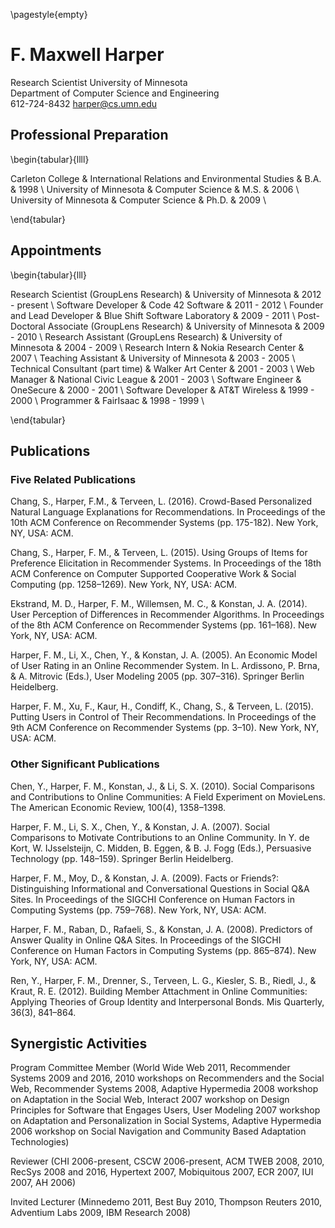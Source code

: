<!-- no headers or footers -->
\pagestyle{empty}

F. Maxwell Harper
=================

Research Scientist
University of Minnesota  
Department of Computer Science and Engineering  
612-724-8432
harper@cs.umn.edu


Professional Preparation
------------------------

\begin{tabular}{llll}

Carleton College & International Relations and Environmental Studies & B.A. & 1998 \\
University of Minnesota & Computer Science & M.S. & 2006 \\
University of Minnesota & Computer Science & Ph.D. & 2009 \\

\end{tabular}


Appointments
------------

\begin{tabular}{lll}

Research Scientist (GroupLens Research) & University of Minnesota & 2012 - present \\
Software Developer & Code 42 Software & 2011 - 2012 \\
Founder and Lead Developer & Blue Shift Software Laboratory & 2009 - 2011 \\
Post-Doctoral Associate (GroupLens Research) & University of Minnesota & 2009 - 2010 \\
Research Assistant (GroupLens Research) & University of Minnesota & 2004 - 2009 \\
Research Intern & Nokia Research Center & 2007 \\
Teaching Assistant & University of Minnesota & 2003 - 2005 \\
Technical Consultant (part time) & Walker Art Center & 2001 - 2003 \\
Web Manager & National Civic League & 2001 - 2003 \\
Software Engineer & OneSecure & 2000 - 2001 \\
Software Developer & AT\&T Wireless & 1999 - 2000 \\
Programmer & FairIsaac & 1998 - 1999 \\

\end{tabular}


Publications
------------

### Five Related Publications

Chang, S., Harper, F.M., & Terveen, L. (2016). Crowd-Based Personalized Natural Language Explanations for Recommendations. In Proceedings of the 10th ACM Conference on Recommender Systems (pp. 175-182). New York, NY, USA: ACM.

Chang, S., Harper, F. M., & Terveen, L. (2015). Using Groups of Items for Preference Elicitation in Recommender Systems. In Proceedings of the 18th ACM Conference on Computer Supported Cooperative Work & Social Computing (pp. 1258–1269). New York, NY, USA: ACM.

Ekstrand, M. D., Harper, F. M., Willemsen, M. C., & Konstan, J. A. (2014). User Perception of Differences in Recommender Algorithms. In Proceedings of the 8th ACM Conference on Recommender Systems (pp. 161–168). New York, NY, USA: ACM.

Harper, F. M., Li, X., Chen, Y., & Konstan, J. A. (2005). An Economic Model of User Rating in an Online Recommender System. In L. Ardissono, P. Brna, & A. Mitrovic (Eds.), User Modeling 2005 (pp. 307–316). Springer Berlin Heidelberg.

Harper, F. M., Xu, F., Kaur, H., Condiff, K., Chang, S., & Terveen, L. (2015). Putting Users in Control of Their Recommendations. In Proceedings of the 9th ACM Conference on Recommender Systems (pp. 3–10). New York, NY, USA: ACM.

### Other Significant Publications

Chen, Y., Harper, F. M., Konstan, J., & Li, S. X. (2010). Social Comparisons and Contributions to Online Communities: A Field Experiment on MovieLens. The American Economic Review, 100(4), 1358–1398.

Harper, F. M., Li, S. X., Chen, Y., & Konstan, J. A. (2007). Social Comparisons to Motivate Contributions to an Online Community. In Y. de Kort, W. IJsselsteijn, C. Midden, B. Eggen, & B. J. Fogg (Eds.), Persuasive Technology (pp. 148–159). Springer Berlin Heidelberg.

Harper, F. M., Moy, D., & Konstan, J. A. (2009). Facts or Friends?: Distinguishing Informational and Conversational Questions in Social Q&A Sites. In Proceedings of the SIGCHI Conference on Human Factors in Computing Systems (pp. 759–768). New York, NY, USA: ACM.

Harper, F. M., Raban, D., Rafaeli, S., & Konstan, J. A. (2008). Predictors of Answer Quality in Online Q&A Sites. In Proceedings of the SIGCHI Conference on Human Factors in Computing Systems (pp. 865–874). New York, NY, USA: ACM.

Ren, Y., Harper, F. M., Drenner, S., Terveen, L. G., Kiesler, S. B., Riedl, J., & Kraut, R. E. (2012). Building Member Attachment in Online Communities: Applying Theories of Group Identity and Interpersonal Bonds. Mis Quarterly, 36(3), 841–864.


Synergistic Activities
----------------------

Program Committee Member (World Wide Web 2011, Recommender Systems 2009 and 2016, 2010 workshops on Recommenders and the Social Web, Recommender Systems 2008, Adaptive Hypermedia 2008 workshop on Adaptation in the Social Web, Interact 2007 workshop on Design Principles for Software that Engages Users, User Modeling 2007 workshop on Adaptation and Personalization in Social Systems, Adaptive Hypermedia 2006 workshop on Social Navigation and Community Based Adaptation Technologies)

Reviewer (CHI 2006-present, CSCW 2006-present, ACM TWEB 2008, 2010, RecSys 2008 and 2016, Hypertext 2007, Mobiquitous 2007, ECR 2007, IUI 2007, AH 2006)

Invited Lecturer (Minnedemo 2011, Best Buy 2010, Thompson Reuters 2010, Adventium Labs 2009, IBM Research 2008)
